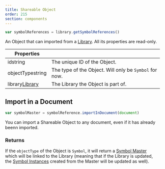 ```yaml
---
title: Shareable Object
order: 215
section: components
---
```


```javascript
var symbolReferences = library.getSymbolReferences()
```

An Object that can imported from a [Library](#library). All its properties are read-only.

| Properties                                               |                                                        |
| -------------------------------------------------------- | ------------------------------------------------------ |
| id<span class="arg-type">string</span>                   | The unique ID of the Object.                           |
| objectType<span class="arg-type">string</span>           | The type of the Object. Will only be `Symbol` for now. |
| library<span class="arg-type">[Library](#library)</span> | The Library the Object is part of.                     |

## Import in a Document

```javascript
var symbolMaster = symbolReference.importInDocument(document)
```

You can import a Shareable Object to any document, even if it has already beenn imported.

### Returns

If the `objectType` of the Object is `Symbol`, it will return a [Symbol Master](#symbol-master) which will be linked to the Library (meaning that if the Library is updated, the [Symbol Instances](#symbol-instance) created from the Master will be updated as well).
